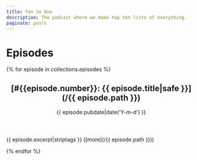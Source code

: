 ```yaml
---
title: Ten to One
description: The podcast where we make top ten lists of everything.
paginate: posts
---
```

# Episodes

{% for episode in collections.episodes %}
<article>
    <header>
        <h2 class="post-title">[#{{episode.number}}: {{ episode.title|safe }}](/{{ episode.path }})</a></h2>
        <span class="post-date">{{ episode.pubdate|date('Y-m-d') }}</span>
    </header>
    <p class="post-excerpt">{{ episode.excerpt|striptags }} ([more](/{{ episode.path }}))</p>
</article>
{% endfor %}